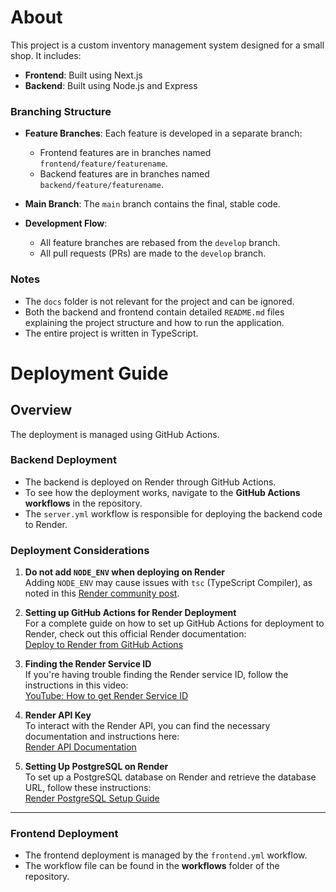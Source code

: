 # About

This project is a custom inventory management system designed for a small shop. It includes:

- **Frontend**: Built using Next.js
- **Backend**: Built using Node.js and Express

### Branching Structure

- **Feature Branches**: Each feature is developed in a separate branch:
  - Frontend features are in branches named `frontend/feature/featurename`.
  - Backend features are in branches named `backend/feature/featurename`.
  
- **Main Branch**: The `main` branch contains the final, stable code.

- **Development Flow**:
  - All feature branches are rebased from the `develop` branch.
  - All pull requests (PRs) are made to the `develop` branch.

### Notes

- The `docs` folder is not relevant for the project and can be ignored.
- Both the backend and frontend contain detailed `README.md` files explaining the project structure and how to run the application.
- The entire project is written in TypeScript.


# Deployment Guide

## Overview
The deployment is managed using GitHub Actions.

### Backend Deployment

- The backend is deployed on Render through GitHub Actions.
- To see how the deployment works, navigate to the **GitHub Actions workflows** in the repository.
- The `server.yml` workflow is responsible for deploying the backend code to Render.

### Deployment Considerations

1. **Do not add `NODE_ENV` when deploying on Render**  
   Adding `NODE_ENV` may cause issues with `tsc` (TypeScript Compiler), as noted in this [Render community post](https://community.render.com/t/tsc-not-found-during-build/6428).

2. **Setting up GitHub Actions for Render Deployment**  
   For a complete guide on how to set up GitHub Actions for deployment to Render, check out this official Render documentation:  
   [Deploy to Render from GitHub Actions](https://render.com/docs/cli?_gl=1*vyo77d*_gcl_au*MTY5Nzk3NzExOS4xNzMxOTM1NjQw*_ga*NTQzNzk3MjQ4LjE3MTY0OTU5ODI.*_ga_QK9L9QJC5N*MTczNjU4MzA3MC4yNi4xLjE3MzY1ODM2MTYuNjAuMC4w#example-github-actions)

3. **Finding the Render Service ID**  
   If you're having trouble finding the Render service ID, follow the instructions in this video:  
   [YouTube: How to get Render Service ID](https://www.youtube.com/embed/DBlmF91Accg?si=Ze1lKvN6zpphtwiE&amp;start=458)

4. **Render API Key**  
   To interact with the Render API, you can find the necessary documentation and instructions here:  
   [Render API Documentation](https://render.com/docs/api)

5. **Setting Up PostgreSQL on Render**  
   To set up a PostgreSQL database on Render and retrieve the database URL, follow these instructions:  
   [Render PostgreSQL Setup Guide](https://render.com/docs/postgresql-creating-connecting#create-your-database)

---

### Frontend Deployment

- The frontend deployment is managed by the `frontend.yml` workflow.
- The workflow file can be found in the **workflows** folder of the repository.

